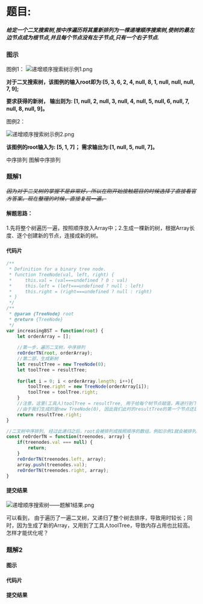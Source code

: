# 题目:
##### 给定一个二叉搜索树,按中序遍历将其重新排列为一棵递增顺序搜索树,使树的最左边节点成为根节点,并且每个节点没有左子节点,只有一个右子节点.


### 图示
图例1：
![递增顺序搜索树示例1.png](https://github.com/wcai49)

**对于二叉搜索树，该图例的输入root即为:[5, 3, 6, 2, 4, null, 8, 1, null, null, null, 7, 9];**

**要求获得的新树， 输出则为: [1, null, 2, null, 3, null, 4, null, 5, null, 6, null, 7, null, 8, null, 9]。**

图例2：

![递增顺序搜索树示例2.png](http://note.youdao.com/yws/res/52/WEBRESOURCE98653da092e64e9863eea331c4bfe98f)

**该图例的root输入为: [5, 1, 7]；**
**需求输出为:[1, null, 5, null, 7]。**

中序排列
图解中序排列

### 题解1
*~~因为对于二叉树的掌握不是非常好，所以在刚开始接触题目的时候选择了直接看官方答案。现在整理的时候，直接复现一遍。~~*

#### 解题思路： 
1.先将整个树遍历一遍，按照顺序放入Array中；2.生成一棵新的树，根据Array长度、逐个创建新的节点，连接成新的树。
#### 代码片

```javascript
/**
 * Definition for a binary tree node.
 * function TreeNode(val, left, right) {
 *     this.val = (val===undefined ? 0 : val)
 *     this.left = (left===undefined ? null : left)
 *     this.right = (right===undefined ? null : right)
 * }
 */
/**
 * @param {TreeNode} root
 * @return {TreeNode}
 */
var increasingBST = function(root) {
    let orderArray = [];
    
    //第一步，遍历二叉树，中序排列
    reOrderTN(root, orderArray);
    //第二部，生成新树
    let resultTree = new TreeNode(0);
    let toolTree = resultTree;
    
    for(let i = 0; i < orderArray.length; i++){
        toolTree.right = new TreeNode(orderArray[i]);
        toolTree = toolTree.right;
    }
    //注意，这里(工具人)toolTree = resultTree, 用于给每个树节点赋值，再进行到下一个节点。结束之后，resultTree会保留toolTree生成的指针链路关系，
    //由于我们生成的是new TreeNode(0), 因此我们此时的resultTree的第一个节点还是0，所以return的时候要切掉。
    return resultTree.right;
}

//二叉树中序排列, 经过此递归之后，root会被排列成按照顺序的数组，例如示例1就会被排列成为[1,2,3,4,5,6,7,8,9]
const reOrderTN = function(treenodes, array) {
    if(treenodes.val === null) {
        return;
    }
    reOrderTN(treenodes.left, array);
    array.push(treenodes.val);
    reOrderTN(treenodes.right, array);
}
```

#### 提交结果
![递增顺序搜索树——题解1结果.png](https://note.youdao.com/yws/res/d/WEBRESOURCEa29683dd68ddad63dd74a37a3242dd8d)

可以看到， 由于遍历了一遍二叉树，又递归了整个树去排序，导致用时较长；同时，因为生成了新的Array，又用到了工具人toolTree，导致内存占用也比较高。怎样才能优化呢？

### 题解2
#### 图示
#### 代码片
#### 提交结果
